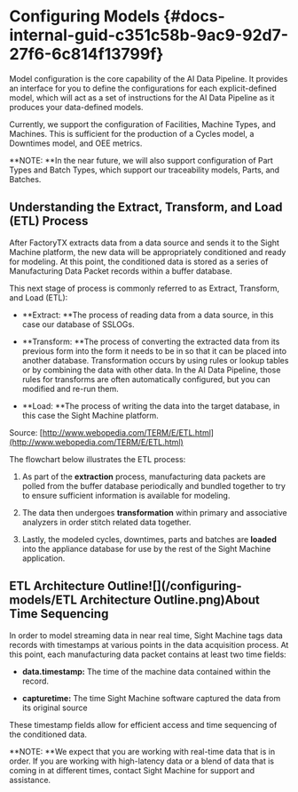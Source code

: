 # Configuring Models {#docs-internal-guid-c351c58b-9ac9-92d7-27f6-6c814f13799f}

Model configuration is the core capability of the AI Data Pipeline. It provides an interface for you to define the configurations for each explicit-defined model, which will act as a set of instructions for the AI Data Pipeline as it produces your data-defined models.

Currently, we support the configuration of Facilities, Machine Types, and Machines. This is sufficient for the production of a Cycles model, a Downtimes model, and OEE metrics.

**NOTE: **In the near future, we will also support configuration of Part Types and Batch Types, which support our traceability models, Parts, and Batches.

## Understanding the Extract, Transform, and Load \(ETL\) Process

After FactoryTX extracts data from a data source and sends it to the Sight Machine platform, the new data will be appropriately conditioned and ready for modeling. At this point, the conditioned data is stored as a series of Manufacturing Data Packet records within a buffer database.

This next stage of process is commonly referred to as Extract, Transform, and Load \(ETL\):

* **Extract: **The process of reading data from a data source, in this case our database of SSLOGs.

* **Transform: **The process of converting the extracted data from its previous form into the form it needs to be in so that it can be placed into another database. Transformation occurs by using rules or lookup tables or by combining the data with other data. In the AI Data Pipeline, those rules for transforms are often automatically configured, but you can modified and re-run them.

* **Load: **The process of writing the data into the target database, in this case the Sight Machine platform.

Source: [http://www.webopedia.com/TERM/E/ETL.html](http://www.webopedia.com/TERM/E/ETL.html)

The flowchart below illustrates the ETL process:

1. As part of the **extraction** process, manufacturing data packets are polled from the buffer database periodically and bundled together to try to ensure sufficient information is available for modeling.

2. The data then undergoes **transformation** within primary and associative analyzers in order stitch related data together.

3. Lastly, the modeled cycles, downtimes, parts and batches are **loaded** into the appliance database for use by the rest of the Sight Machine application.

## **ETL Architecture Outline**![](/configuring-models/ETL Architecture Outline.png)About Time Sequencing

In order to model streaming data in near real time, Sight Machine tags data records with timestamps at various points in the data acquisition process. At this point, each manufacturing data packet contains at least two time fields:

* **data.timestamp:** The time of the machine data contained within the record.

* **capturetime:** The time Sight Machine software captured the data from its original source

These timestamp fields allow for efficient access and time sequencing of the conditioned data.

**NOTE: **We expect that you are working with real-time data that is in order. If you are working with high-latency data or a blend of data that is coming in at different times, contact Sight Machine for support and assistance.

